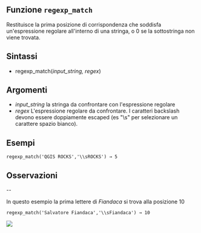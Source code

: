 ## Funzione `regexp_match`

Restituisce la prima posizione di corrispondenza che soddisfa un'espressione regolare all'interno di una stringa, o 0 se la sottostringa non viene trovata.

## Sintassi

* regexp_match(*input_string, regex*)

## Argomenti

* *input_string* la stringa da confrontare con l'espressione regolare
* *regex* L'espressione regolare da confrontare. I caratteri backslash devono essere doppiamente escaped (es "\\s" per selezionare un carattere spazio bianco).

## Esempi
```
regexp_match('QGIS ROCKS','\\sROCKS') → 5
```

## Osservazioni

--

In questo esempio la prima lettere di *Fiandaca* si trova alla posizione 10

```
regexp_match('Salvatore Fiandaca','\\sFiandaca') → 10
```

![](/img/condizioni/regexp_match1.png)